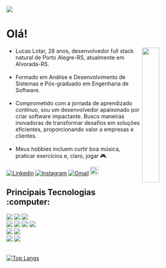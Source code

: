 ![](https://komarev.com/ghpvc/?username=Lotar-lucas)
<main>
  <h1>Olá!</h1>
  <section>
    <img src="https://media.giphy.com/media/N4h9A9o5TcWmjdQZVJ/giphy.gif" align="right" width="30%" height="30%"/>
    <ul align="left">
      <li>Lucas Lotar, 28 anos, desenvolvedor full stack natural de Porto Alegre-RS, atualmente em Alvorada-RS.</li>
      <br>
      <li>Formado em Análise e Desenvolvimento de Sistemas e Pós-graduado em Engenharia de Software.</li>
      <br>
      <li>Comprometido com a jornada de aprendizado contínuo, sou um desenvolvedor apaixonado por criar software impactante. Busco maneiras inovadoras de transformar desafios em soluções eficientes, proporcionando valor a empresas e clientes.</li>
      <br>
      <li>Meus hobbies incluem curtir boa música, praticar exercícios e, claro, jogar 🎮.</li>
    </ul>
  </section>

[![Linkedin](https://img.shields.io/badge/-LinkedIn-blue?style=flat&logo=Linkedin&logoColor=white)](https://www.linkedin.com/in/lucaslotar/)
[![Instagram](https://img.shields.io/badge/-Instagram-c13584?style=flat&labelColor=c13584&logo=instagram&logoColor=white)](https://www.instagram.com/l_lotar/?hl=pt-br")
[![Gmail](https://img.shields.io/badge/-Gmail-c14438?style=flat&logo=Gmail&logoColor=white)](mailto:amaral.lucas.lotar@gmail.com?subject=Contato%20realizado%20pelo%20github)
[<img src="https://img.shields.io/github/followers/Lotar-lucas?label=follow&style=social" height="22" title="Follow me" />](https://github.com/Lotar-lucas)
    
<div align="left" style="display">
  <h2 align="left"> Principais Tecnologias :computer:  </h2>

<div align="left">
  <img src="https://img.shields.io/badge/JavaScript-gray?style=flat&logo=javascript" />
  <img src="https://img.shields.io/badge/Vue.js-gray?style=flat&logo=vue.js"/>
  <img src="https://img.shields.io/badge/React.js-gray?style=flat&logo=react"/>
</div>
   
<div align="left">
  <img src="https://img.shields.io/badge/-Node.js-gray?style=flat&logo=Node.js" href="https://nodejs.org/en/"/>
  <img src="https://img.shields.io/badge/Express.js-gray?logo=Express.&logoColor=blue"/>
  <img src="https://img.shields.io/badge/Jest.js-gray?logo=jest&logoColor=red"/>
  <img src="https://img.shields.io/badge/Java-gray?&logo=java&logoColor=red"/>
</div>

<div align="left">
  <img src="https://img.shields.io/badge/postgreSQL-gray?logo=postgresql"/>
  <img src="https://img.shields.io/badge/MySQL-gray?logo=mysql"/>
</div>

<div align="left">
  <img src="https://img.shields.io/badge/-Git-gray?&logo=git&logoColor=orange"/>
  <img src="https://img.shields.io/badge/-Github-gray?&logo=github&logoColor=white"/>
</div>
<br>




[![Top Langs](https://github-readme-stats.vercel.app/api/top-langs/?username=Lotar-lucas&show_icons=true&theme=onedark&hide=html&&layout=pie)](https://github.com/anuraghazra/github-readme-stats)
</div>
</main>
